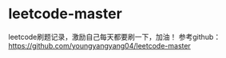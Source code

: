 # leetcode-master
leetcode刷题记录，激励自己每天都要刷一下，加油！
参考github：https://github.com/youngyangyang04/leetcode-master
